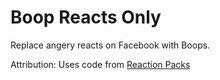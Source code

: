 # Boop Reacts Only
Replace angery reacts on Facebook with Boops.

Attribution: Uses code from [Reaction Packs](https://github.com/folz/reaction-packs)